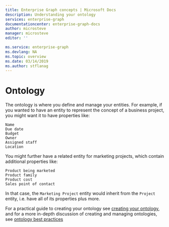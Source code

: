 ```yaml
---
title: Enterprise Graph concepts | Microsoft Docs
description: Understanding your ontology
services: enterprise-graph
documentationcenter: enterprise-graph-docs
author: microsteve
manager: microsteve
editor: ''

ms.service: enterprise-graph
ms.devlang: NA
ms.topic: overview
ms.date: 03/14/2019
ms.author: stflanag
---
```


# Ontology

The ontology is where you define and manage your entities. For example, if you wanted to have an entity to represent the concept of a business project, you might want it to have properties like:

```
Name
Due date
Budget
Owner
Assigned staff
Location
```

You might further have a related entity for marketing projects, which contain additional properties like:

```
Product being marketed
Product family
Product cost
Sales point of contact
```

In that case, the ```Marketing Project``` entity would inherit from the ```Project``` entity, i.e. have all of its properties plus more.

For a practical guide to creating your ontology see [creating your ontology](../creating-your-ontology.md), and for a more in-depth discussion of creating and managing ontologies, see [ontology best practices](../ontology-best-practices.md)




